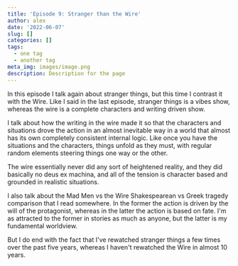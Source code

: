 ```yaml
---
title: 'Episode 9: Stranger than the Wire'
author: alex
date: '2022-06-07'
slug: []
categories: []
tags:
  - one tag
  - another tag
meta_img: images/image.png
description: Description for the page
---
```


In this episode I talk again about stranger things, but this time I contrast it with the Wire. Like I said in the last episode, stranger things is a vibes show, whereas the wire is a complete characters and writing driven show. 

I talk about how the writing in the wire made it so that the characters and situations drove the action in an almost inevitable way in a world that almost has its own completely consistent internal logic. Like once you have the situations and the characters, things unfold as they must, with regular random elements steering things one way or the other.

The wire essentially never did any sort of heightened reality, and they did basically no deus ex machina, and all of the tension is character based and grounded in realistic situations.

I also talk about the Mad Men vs the Wire Shakespearean vs Greek tragedy comparison that I read somewhere. In the former the action is driven by the will of the protagonist, whereas in the latter the action is based on fate. I'm as attracted to the former in stories as much as anyone, but the latter is my fundamental worldview.

But I do end with the fact that I've rewatched stranger things a few times over the past five years, whereas I haven't rewatched the Wire in almost 10 years.


